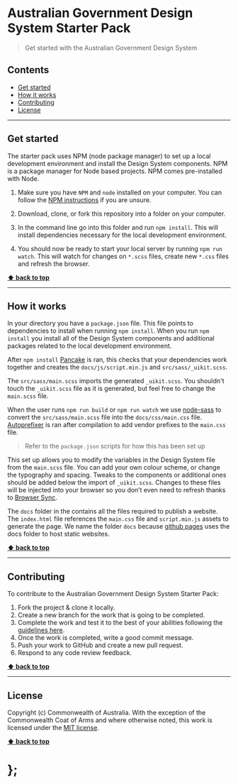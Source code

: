 Australian Government Design System Starter Pack
==========================

> Get started with the Australian Government Design System


## Contents

* [Get started](#get-started)
* [How it works](#how-it-works)
* [Contributing](#contributing)
* [License](#license)


----------------------------------------------------------------------------------------------------------------------------------------------------------------


## Get started

The starter pack uses NPM (node package manager) to set up a local development environment and install the Design System components. NPM is a package manager for Node based projects. NPM comes pre-installed with Node.

1. Make sure you have `NPM` and `node` installed on your computer. You can follow the [NPM instructions](https://www.npmjs.com/get-npm) if you are unsure.

1. Download, clone, or fork this repository into a folder on your computer.

1. In the command line go into this folder and run `npm install`. This will install dependencies necessary for the local development environment.

1. You should now be ready to start your local server by running `npm run watch`. This will watch for changes on `*.scss` files, create new `*.css` files and refresh the browser.


**[⬆ back to top](#contents)**


----------------------------------------------------------------------------------------------------------------------------------------------------------------


## How it works

In your directory you have a `package.json` file. This file points to dependencies to install when running `npm install`. When you run `npm install` you install all of the Design System components and additional packages related to the local development environment.

After `npm install` [Pancake](https://github.com/govau/pancake) is ran, this checks that your dependencies work together and creates the `docs/js/script.min.js` and `src/sass/_uikit.scss`.

The `src/sass/main.scss` imports the generated `_uikit.scss`. You shouldn't touch the `_uikit.scss` file as it is generated, but feel free to change the `main.scss` file. 

When the user runs `npm run build` or `npm run watch` we use [node-sass]("https://www.npmjs.com/package/node-sass?activeTab=versions") to convert the `src/sass/main.scss` file into the `docs/css/main.css` file. [Autoprefixer]("https://www.npmjs.com/package/autoprefixer") is ran after compilation to add vendor prefixes to the `main.css` file.

> Refer to the `package.json` scripts for how this has been set up

This set up allows you to modify the variables in the Design System file from the `main.scss` file. You can add your own colour scheme, or change the typography and spacing. Tweaks to the components or additional ones should be added below the import of `_uikit.scss`. Changes to these files will be injected into your browser so you don’t even need to refresh thanks to [Browser Sync](https://www.browsersync.io/).

The `docs` folder in the contains all the files required to publish a website. The `index.html` file references the `main.css` file and `script.min.js` assets to generate the page. We name the folder `docs` because [github pages](https://pages.github.com/) uses the docs folder to host static websites. 


**[⬆ back to top](#contents)**


----------------------------------------------------------------------------------------------------------------------------------------------------------------


## Contributing

To contribute to the Australian Government Design System Starter Pack:
1. Fork the project & clone it locally.
1. Create a new branch for the work that is going to be completed.
1. Complete the work and test it to the best of your abilities following the [guidelines here](https://github.com/govau/uikit#checklist-and-browser-support).
1. Once the work is completed, write a good commit message.
1. Push your work to GitHub and create a new pull request.
1. Respond to any code review feedback.


**[⬆ back to top](#contents)**


----------------------------------------------------------------------------------------------------------------------------------------------------------------


## License

Copyright (c) Commonwealth of Australia. With the exception of the Commonwealth Coat of Arms and where otherwise noted, this work is licensed under the [MIT license](https://raw.githubusercontent.com/govau/uikit-starter/master/LICENSE).


**[⬆ back to top](#contents)**

# };

